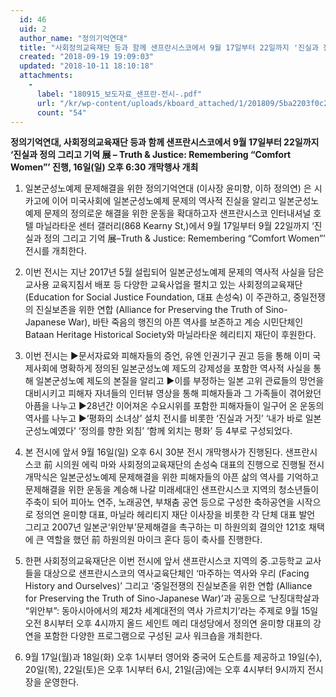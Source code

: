 ```yaml
---
  id: 46
  uid: 2
  author_name: "정의기억연대"
  title: "사회정의교육재단 등과 함께 샌프란시스코에서 9월 17일부터 22일까지 '진실과 정의 그리고 기억' 진행"
  created: "2018-09-19 19:09:03"
  updated: "2018-10-11 18:10:18"
  attachments: 
    - 
      label: "180915_보도자료_샌프란-전시-.pdf"
      url: "/kr/wp-content/uploads/kboard_attached/1/201809/5ba2203f0c2594985298.pdf"
      count: "54"
---
```

**정의기억연대, 사회정의교육재단 등과 함께 샌프란시스코에서 9월 17일부터 22일까지 ‘진실과 정의 그리고 기억 展 – Truth & Justice: Remembering “Comfort Women”’ 진행, 16일(일) 오후 6:30 개막행사 개최**

1. 일본군성노예제 문제해결을 위한 정의기억연대 (이사장 윤미향, 이하 정의연) 은 시카고에 이어 미국사회에 일본군성노예제 문제의 역사적 진실을 알리고 일본군성노예제 문제의 정의로운 해결을 위한 운동을 확대하고자 샌프란시스코 인터내셔널 호텔 마닐라타운 센터 갤러리(868 Kearny St,)에서 9월 17일부터 9월 22일까지 ‘진실과 정의 그리고 기억 展–Truth & Justice: Remembering “Comfort Women”’ 전시를 개최한다. 

2. 이번 전시는 지난 2017년 5월 설립되어 일본군성노예제 문제의 역사적 사실을 담은 교사용 교육지침서 배포 등 다양한 교육사업을 펼치고 있는 사회정의교육재단 (Education for Social Justice Foundation, 대표 손성숙) 이 주관하고, 중일전쟁의 진실보존을 위한 연합 (Alliance for Preserving the Truth of Sino-Japanese War), 바탄 죽음의 행진의 아픈 역사를 보존하고 계승 시민단체인 Bataan Heritage Historical Society와 마닐라타운 헤리티지 재단이 후원한다. 

3. 이번 전시는 ▶문서자료와 피해자들의 증언, 유엔 인권기구 권고 등을 통해 이미 국제사회에 명확하게 정의된 일본군성노예 제도의 강제성을 포함한 역사적 사실을 통해 일본군성노예 제도의 본질을 알리고 ▶이를 부정하는 일본 고위 관료들의 망언을 대비시키고 피해자 자녀들의 인터뷰 영상을 통해 피해자들과 그 가족들이 겪어왔던 아픔을 나누고 ▶28년간 이어져온 수요시위를 포함한 피해자들이 일구어 온 운동의 역사를 나누고 ▶‘평화의 소녀상’ 설치 전시를 비롯한 ‘진실과 거짓’ ‘내가 바로 일본군성노예였다’ ‘정의를 향한 외침’ ‘함께 외치는 평화’ 등 4부로 구성되었다. 

4. 본 전시에 앞서 9월 16일(일) 오후 6시 30분 전시 개막행사가 진행된다. 샌프란시스코 前 시의원 에릭 마와 사회정의교육재단의 손성숙 대표의 진행으로 진행될 전시개막식은 일본군성노예제 문제해결을 위한 피해자들의 아픈 삶의 역사를 기억하고 문제해결을 위한 운동을 계승해 나갈 미래세대인 샌프란시스코 지역의 청소년들이 주축이 되어 피아노 연주, 노래공연, 부채춤 공연 등으로 구성한 축하공연을 시작으로 정의연 윤미향 대표, 마닐라 헤리티지 재단 이사장을 비롯한 각 단체 대표 발언 그리고 2007년 일본군‘위안부’문제해결을 촉구하는 미 하원의회 결의안 121호 채택에 큰 역할을 했던 前 하원의원 마이크 혼다 등이 축사를 진행한다.

5. 한편 사회정의교육재단은 이번 전시에 앞서 샌프란시스코 지역의 중.고등학교 교사들을 대상으로 샌프란시스코의 역사교육단체인 ‘마주하는 역사와 우리 (Facing History and Ourselves)’ 그리고 ‘중일전쟁의 진실보존을 위한 연합 (Alliance for Preserving the Truth of Sino-Japanese War)’과 공동으로 ‘난징대학살과 “위안부”: 동아시아에서의 제2차 세계대전의 역사 가르치기’라는 주제로 9월 15일 오전 8시부터 오후 4시까지 올드 세인트 메리 대성당에서 정의연 윤미향 대표의 강연을 포함한 다양한 프로그램으로 구성된 교사 워크숍을 개최한다. 

6. 9월 17일(월)과 18일(화) 오후 1시부터 영어와 중국어 도슨트를 제공하고 19일(수), 20일(목), 22일(토)은 오후 1시부터 6시, 21일(금)에는 오후 4시부터 9시까지 전시장을 운영한다.
